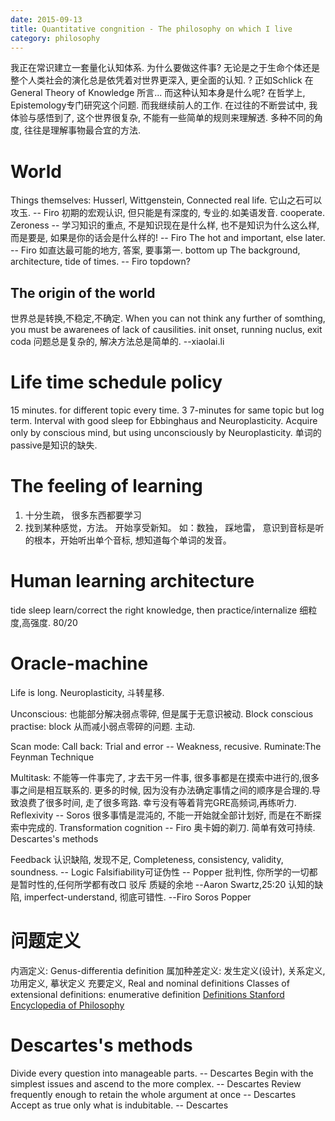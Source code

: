 ```yaml
---
date: 2015-09-13
title: Quantitative congnition - The philosophy on which I live
category: philosophy
---
```

我正在常识建立一套量化认知体系. 为什么要做这件事? 无论是之于生命个体还是整个人类社会的演化总是依凭着对世界更深入, 
更全面的认知. ? 正如Schlick 在General Theory of Knowledge 所言... 而这种认知本身是什么呢? 在哲学上, 
Epistemology专门研究这个问题. 而我继续前人的工作.
在过往的不断尝试中, 我体验与感悟到了, 这个世界很复杂, 不能有一些简单的规则来理解透.
多种不同的角度, 往往是理解事物最合宜的方法.

# World
Things themselves: Husserl, Wittgenstein, Connected real life.
它山之石可以攻玉. -- Firo 初期的宏观认识, 但只能是有深度的, 专业的.如美语发音. cooperate.
Zeroness -- 学习知识的重点, 不是知识现在是什么样, 也不是知识为什么这么样, 而是要是, 如果是你的话会是什么样的! -- Firo
The hot and important, else later. -- Firo 如直达最可能的地方, 答案, 要事第一. bottom up
The background, architecture, tide of times. -- Firo topdown?

## The origin of the world
世界总是转换,不稳定,不确定.
When you can not think any further of somthing, you must be awarenees of lack of causilities.
init onset, running nuclus, exit coda
问题总是复杂的, 解决方法总是简单的.  --xiaolai.li

# Life time schedule policy
15 minutes. for different topic every time.
3 7-minutes for same topic but log term.
Interval with good sleep for Ebbinghaus and Neuroplasticity.
Acquire only by conscious mind, but using unconsciously by Neuroplasticity.
单词的passive是知识的缺失.

# The feeling of learning
1. 十分生疏， 很多东西都要学习
2. 找到某种感觉，方法。 开始享受新知。 如：数独， 踩地雷， 意识到音标是听的根本，开始听出单个音标, 想知道每个单词的发音。

# Human learning architecture
tide
sleep
learn/correct the right knowledge, then practice/internalize
细粒度,高强度.
80/20

# Oracle-machine
Life is long.
Neuroplasticity, 斗转星移.

Unconscious: 也能部分解决弱点零碎, 但是属于无意识被动.
Block conscious practise: block 从而减小弱点零碎的问题. 主动.

Scan mode: 
Call back: Trial and error -- Weakness, recusive.
Ruminate:The Feynman Technique


Multitask: 不能等一件事完了, 才去干另一件事, 很多事都是在摸索中进行的,很多事之间是相互联系的. 更多的时候,
因为没有办法确定事情之间的顺序是合理的.导致浪费了很多时间, 走了很多弯路. 幸亏没有等着背完GRE高频词,再练听力.
Reflexivity -- Soros  很多事情是混沌的, 不能一开始就全部计划好, 而是在不断探索中完成的.
Transformation cognition -- Firo
奥卡姆的剃刀. 简单有效可持续.
Descartes's methods

Feedback 认识缺陷, 发现不足, 
Completeness, consistency, validity, soundness. -- Logic
Falsifiability可证伪性 -- Popper
批判性, 你所学的一切都是暂时性的,任何所学都有改口 驳斥 质疑的余地 --Aaron Swartz,25:20
认知的缺陷, imperfect-understand, 彻底可错性. --Firo Soros Popper

# 问题定义
内涵定义: Genus-differentia definition 属加种差定义: 发生定义(设计), 关系定义, 功用定义, 摹状定义
充要定义, Real and nominal definitions
Classes of extensional definitions: enumerative definition
[Definitions Stanford Encyclopedia of Philosophy](http://plato.stanford.edu/entries/definitions/)

# Descartes's methods
Divide every question into manageable parts. -- Descartes
Begin with the simplest issues and ascend to the more complex. -- Descartes
Review frequently enough to retain the whole argument at once -- Descartes
Accept as true only what is indubitable. -- Descartes
